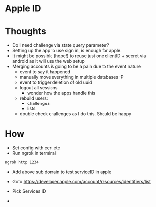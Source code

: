 # Apple ID

# Thoughts
- Do I need challenge via state query parameter?
- Setting up the app to use sign in, is enough for apple.
- It might be possible (hope!) to reuse just one clientID + secret via android as it will use the web setup
- Merging accounts is going to be a pain due to the event nature
    - event to say it happened
    - manually move everything in multiple databases :P
    - event to trigger deletion of old uuid
    - logout all sessions
        - wonder how the apps handle this
    - rebuild users:
        - challenges
        - lists
    - double check challenges as I do this. Should be happy


# How
- Set config with cert etc
- Run ngrok in terminal
```sh
ngrok http 1234
```
- Add above sub domain to test serviceID in apple


- Goto https://developer.apple.com/account/resources/identifiers/list
- Pick Services ID
-
